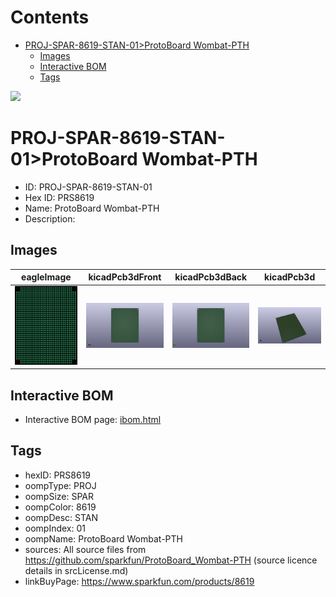 



Contents
========

* [PROJ-SPAR-8619-STAN-01>ProtoBoard Wombat-PTH](#proj-spar-8619-stan-01protoboard-wombat-pth)
	* [Images](#images)
	* [Interactive BOM](#interactive-bom)
	* [Tags](#tags)
  
![][im]
# PROJ-SPAR-8619-STAN-01>ProtoBoard Wombat-PTH

- ID: PROJ-SPAR-8619-STAN-01
- Hex ID: PRS8619
- Name: ProtoBoard Wombat-PTH
- Description: 

## Images
  
  

|eagleImage|kicadPcb3dFront|kicadPcb3dBack|kicadPcb3d|
| :---: | :---: | :---: | :---: |
|[![eagleImage](eagleImage_140.png)](eagleImage_600.png)|[![kicadPcb3dFront](kicadPcb3dFront_140.png)](kicadPcb3dFront_600.png)|[![kicadPcb3dBack](kicadPcb3dBack_140.png)](kicadPcb3dBack_600.png)|[![kicadPcb3d](kicadPcb3d_140.png)](kicadPcb3d_600.png)|

## Interactive BOM

- Interactive BOM page: [ibom.html](kicad/bom/ibom.html)

## Tags

- hexID: PRS8619
- oompType: PROJ
- oompSize: SPAR
- oompColor: 8619
- oompDesc: STAN
- oompIndex: 01
- oompName: ProtoBoard Wombat-PTH
- sources: All source files from https://github.com/sparkfun/ProtoBoard_Wombat-PTH (source licence details in srcLicense.md)
- linkBuyPage: https://www.sparkfun.com/products/8619



[im]: kicadPcb3d_450.png
